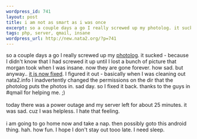 ```yaml
--- 
wordpress_id: 741
layout: post
title: i am not as smart as i was once
excerpt: so a couple days a go I really screwed up my photolog. it sucked - because I didn't know that I had screwed it up until I lost a bunch of picture that morgan took when I was insane. now they are gone forever. how sad. but anyway.. it is now fixed. I figured it out - basically when I was cleaning out nata2.info I inadvertently changed the pe...
tags: php, server, qmail, insane
wordpress_url: http://new.nata2.org/?p=741
---
```

so a couple days a go I really screwed up my <a href="/photolog.php">photolog</a>. it sucked - because I didn't know that I had screwed it up until I lost a bunch of picture that morgan took when I was insane. now they are gone forever. how sad. but anyway.. <a href="/photolog.php">it is now fixed</a>. I figured it out - basically when I was cleaning out nata2.info I inadvertently changed the permissions on the dir that the photolog puts the photos in. sad day. so I fixed it back. thanks to the guys in #qmail for helping me. ;) <br/><br/>today there was a power outage and my server left for about 25 minutes. it was sad. cuz I was helpless. I hate that feeling. <br/><br/>i am going to go home now and take a nap. then possibly goto this android thing. hah. how fun. I hope I don't stay out tooo late. I need sleep. 
